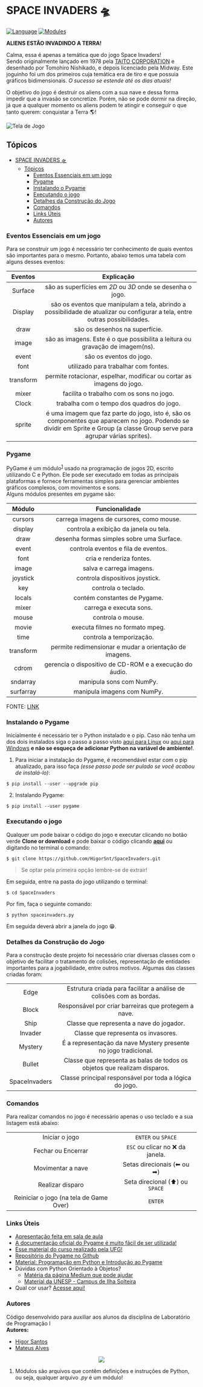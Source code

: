 # SPACE INVADERS 🛸

[![Language](https://img.shields.io/badge/python-%3E=%202.7-blue?style=flat-square&logo=appveyor)](https://www.python.org)
[![Modules](https://img.shields.io/badge/modules-pygame-green?style=flat-square&logo=appveyor)](https://www.pygame.org/docs/)

**ALIENS ESTÃO INVADINDO A TERRA!**

Calma, essa é apenas a temática que do jogo Space Invaders!  
Sendo originalmente lançado em 1978 pela [TAITO CORPORATION](https://www.taito.com/) e desenhado por Tomohiro Nishikado, e depois licenciado pela Midway. Este joguinho foi um dos primeiros cuja temática era de tiro e que possuia gráficos bidimensionais. _O sucesso se estende até os dias atuais!_

O objetivo do jogo é destruir os aliens com a sua nave e dessa forma impedir que a invasão se concretize. Porém, não se pode dormir na direção, já que a qualquer momento os aliens podem te atingir e conseguir o que tanto querem: conquistar a Terra 🌎!

![Tela de Jogo](images/telainicial.gif)

## Tópicos

- [SPACE INVADERS 🛸](#space-invaders-%f0%9f%9b%b8)
  - [Tópicos](#t%c3%b3picos)
    - [Eventos Essenciais em um jogo](#eventos-essenciais-em-um-jogo)
    - [Pygame](#pygame)
    - [Instalando o Pygame](#instalando-o-pygame)
    - [Executando o jogo](#executando-o-jogo)
    - [Detalhes da Construção do Jogo](#detalhes-da-constru%c3%a7%c3%a3o-do-jogo)
    - [Comandos](#comandos)
    - [Links Úteis](#links-%c3%9ateis)
    - [Autores](#autores)

### Eventos Essenciais em um jogo

Para se construir um jogo é necessário ter conhecimento de quais eventos são importantes para o mesmo. Portanto, abaixo temos uma tabela com alguns desses eventos:

|            Eventos               |                                  Explicação                                          |
|:--------------------------------:|:------------------------------------------------------------------------------------:|
|               Surface            |              são as superfícies em _2D_ ou _3D_ onde se desenha o jogo.|
|               Display            | são os eventos que manipulam a tela, abrindo a possibilidade de atualizar ou configurar a tela, entre outras possibilidades.|
|               draw               |                 são os desenhos na superfície.  |
|               image              |        são as imagens. Este é o que possibilita a leitura ou gravação de imagem(ns). |
|               event              |                    são os eventos do jogo. |
|               font               |                 utilizado para trabalhar com fontes. |
|               transform          | permite rotacionar, espelhar, modificar ou cortar as imagens do jogo. |
|               mixer              |       facilita o trabalho com os sons no jogo.               |
|               Clock              |       trabalha com o tempo dos quadros do jogo.              |
|               sprite             |é uma imagem que faz parte do jogo, isto é, são os componentes que aparecem no jogo. Podendo se dividir em Sprite e Group (a classe Group serve para agrupar várias sprites).|

### Pygame

PyGame é um módulo<sup>[1](#footnote-1)</sup> usado na programação de jogos 2D, escrito utilizando C e Python. Ele pode ser executado em todas as principais plataformas e fornece ferramentas simples para gerenciar ambientes gráficos complexos, com movimentos e sons.  
Alguns módulos presentes em pygame são:  


|            Módulo                |               Funcionalidade                                    |
|:--------------------------------:|:---------------------------------------------------------------:|
|               cursors            |            carrega imagens de cursores, como mouse.              |
|               display            |             controla a exibição da janela ou tela.              |
|                draw              |           desenha formas simples sobre uma Surface.             |
|                event             |              controla eventos e fila de eventos.                |
|                font              |                    cria e renderiza fontes.                     |
|                image             |                    salva e carrega imagens.                     |
|              joystick            |             controla dispositivos joystick.                     |
|                 key              |                       controla o teclado.                       |
|                locals            |                contém constantes de Pygame.                     |
|                mixer             |                     carrega e executa sons.                     |
|                mouse             |                       controla o mouse.                         |
|               movie              |                executa filmes no formato mpeg.                  |
|                time              |                     controla a temporização.                    |
|             transform            |    permite redimensionar e mudar a orientação de imagens.       |
|               cdrom              |    gerencia o dispositivo de CD-ROM e a execução do áudio.      |
|              sndarray            |                    manipula sons com NumPy.                     |
|             surfarray            |                   manipula imagens com NumPy.                   |


FONTE: [LINK](http://www.labtime.ufg.br/cgames/pdf/CProgPy_Pygame.pdf)

### Instalando o Pygame

Inicialmente é necessário ter o Python instalado e o pip. Caso não tenha um dos dois instalados siga o passo a passo visto [aqui para Linux](https://python.org.br/instalacao-linux/) ou [aqui para Windows](https://python.org.br/instalacao-windows/) **e não se esqueça de adicionar Python na variável de ambiente!**.

1. Para iniciar a instalação do Pygame, é recomendável estar com o pip atualizado, para isso faça _(esse passo pode ser pulado se você acabou de instalá-lo)_:

```
$ pip install --user --upgrade pip 
```

2. Instalando Pygame:

```
$ pip install --user pygame
```

### Executando o jogo

Qualquer um pode baixar o código do jogo e executar clicando no botão verde **Clone or download** e pode baixar o código clicando [**aqui**](https://github.com/HigorSnt/SpaceInvaders/archive/master.zip) ou digitando no terminal o comando:

```
$ git clone https://github.com/HigorSnt/SpaceInvaders.git
```

> Se optar pela primeira opção lembre-se de extrair!

Em seguida, entre na pasta do jogo utilizando o terminal:

```
$ cd SpaceInvaders
```

Por fim, faça o seguinte comando:

```
$ python spaceinvaders.py
```

Em seguida deverá abrir a janela do jogo 😁.

### Detalhes da Construção do Jogo

Para a construção deste projeto foi necessário criar diversas classes com o objetivo de facilitar o tratamento de colisões, representação de entidades importantes para a jogabilidade, entre outros motivos. Algumas das classes criadas foram:

<table style="text-align:center">
  <tr>
    <td>Edge</td>
    <td>Estrutura criada para facilitar a análise de colisões com as bordas.</td>
  </tr>
  <tr>
    <td>Block</td>
    <td>Responsável por criar barreiras que protegem a nave.</td>
  </tr>
  <tr>
    <td>Ship</td>
    <td>Classe que representa a nave do jogador.</td>
  </tr>
  <tr>
    <td>Invader</td>
    <td>Classe que representa os invasores.</td>
  </tr>
  <tr>
    <td>Mystery</td>
    <td>É a representação da nave Mystery presente no jogo tradicional.</td>
  </tr>
  <tr>
    <td>Bullet</td>
    <td>Classe que representa as balas de todos os objetos que realizam disparos.</td>
  </tr>
  <tr>
    <td>SpaceInvaders</td>
    <td>Classe principal responsável por toda a lógica do jogo.</td>
  </tr>
</table>

### Comandos

Para realizar comandos no jogo é necessário apenas o uso teclado e a sua listagem está abaixo:

<table style="text-align:center">
  <tr>
    <td>Iniciar o jogo</td>
    <td><code>ENTER</code> ou <code>SPACE</code></td>
  </tr>
  <tr>
    <td>Fechar ou Encerrar</td>
    <td><code>ESC</code> ou clicar no ❌ da janela.</td>
  </tr>
  <tr>
    <td>Movimentar a nave</td>
    <td>Setas direcionais (⬅ ou ➡)</td>
  </tr>
  <tr>
    <td>Realizar disparo</td>
    <td>Seta direcional (⬆) ou <code>SPACE</code></td>
  </tr>
  <tr>
    <td>Reiniciar o jogo (na tela de Game Over)</td>
    <td><code>ENTER</code></td>
  </tr>
</table>

### Links Úteis

* [Apresentação feita em sala de aula](https://bit.ly/2XuTkxo)
* [A documentação oficial do Pygame é muito fácil de ser utilizada!](https://www.pygame.org/docs/)
* [Esse material do curso realizado pela UFG!](http://www.labtime.ufg.br/cgames/pdf/CProgPy_Pygame.pdf)
* [Repositório do Pygame no Github](https://github.com/pygame/pygame)
* [Material: Programação em Python e Introdução ao Pygame](http://www.dainf.ct.utfpr.edu.br/petcoce/wp-content/uploads/2013/09/document.pdf)
* Dúvidas com Python Orientado à Objetos?
    * [Matéria da página Medium que pode ajudar](https://medium.com/@nicolasbontempo/programando-python-orientado-a-objetos-d0069b2f1eb5)
    * [Material da UNESP - Campus de Ilha Solteira](https://www.dcc.ufrj.br/~fabiom/mab225/pythonoo.pdf)
 * Qual cor usar? [Acesse aqui!](http://www.erikasarti.com/html/tabela-cores/)
  
  


### Autores

Código desenvolvido para auxiliar aos alunos da disciplina de Laboratório de Programação I  
**Autores:**  
* [Higor Santos](https://github.com/HigorSnt)  
* [Mateus Alves](https://github.com/mateustranquilino)
  

<p align="center">
  <img src="http://alumni.computacao.ufcg.edu.br/static/logica/images/logo.png"/>  
</p>
  
  
1. <a name="footnote-1"></a> Módulos são arquivos que contêm definições e instruções de Python, ou seja, qualquer arquivo _.py_ é um módulo!
